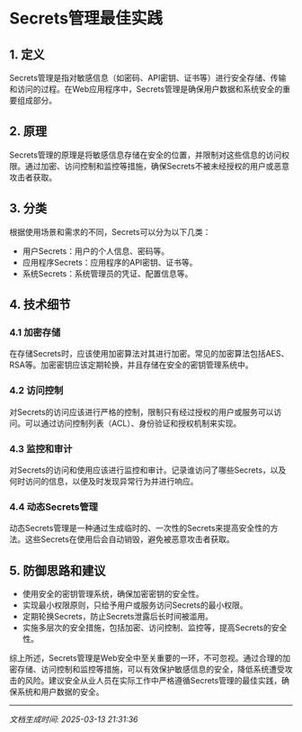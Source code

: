 # Secrets管理最佳实践

## 1. 定义
Secrets管理是指对敏感信息（如密码、API密钥、证书等）进行安全存储、传输和访问的过程。在Web应用程序中，Secrets管理是确保用户数据和系统安全的重要组成部分。

## 2. 原理
Secrets管理的原理是将敏感信息存储在安全的位置，并限制对这些信息的访问权限。通过加密、访问控制和监控等措施，确保Secrets不被未经授权的用户或恶意攻击者获取。

## 3. 分类
根据使用场景和需求的不同，Secrets可以分为以下几类：
- 用户Secrets：用户的个人信息、密码等。
- 应用程序Secrets：应用程序的API密钥、证书等。
- 系统Secrets：系统管理员的凭证、配置信息等。

## 4. 技术细节
### 4.1 加密存储
在存储Secrets时，应该使用加密算法对其进行加密。常见的加密算法包括AES、RSA等。加密密钥应该定期轮换，并且存储在安全的密钥管理系统中。

### 4.2 访问控制
对Secrets的访问应该进行严格的控制，限制只有经过授权的用户或服务可以访问。可以通过访问控制列表（ACL）、身份验证和授权机制来实现。

### 4.3 监控和审计
对Secrets的访问和使用应该进行监控和审计。记录谁访问了哪些Secrets，以及何时访问的信息，以便及时发现异常行为并进行响应。

### 4.4 动态Secrets管理
动态Secrets管理是一种通过生成临时的、一次性的Secrets来提高安全性的方法。这些Secrets在使用后会自动销毁，避免被恶意攻击者获取。

## 5. 防御思路和建议
- 使用安全的密钥管理系统，确保加密密钥的安全性。
- 实现最小权限原则，只给予用户或服务访问Secrets的最小权限。
- 定期轮换Secrets，防止Secrets泄露后长时间被滥用。
- 实施多层次的安全措施，包括加密、访问控制、监控等，提高Secrets的安全性。

综上所述，Secrets管理是Web安全中至关重要的一环，不可忽视。通过合理的加密存储、访问控制和监控等措施，可以有效保护敏感信息的安全，降低系统遭受攻击的风险。建议安全从业人员在实际工作中严格遵循Secrets管理的最佳实践，确保系统和用户数据的安全。

---

*文档生成时间: 2025-03-13 21:31:36*
